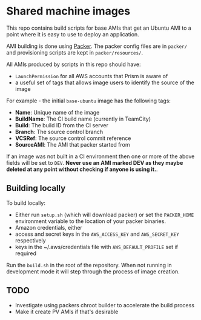 Shared machine images
=====================

This repo contains build scripts for base AMIs that get an Ubuntu AMI to a point
where it is easy to use to deploy an application.

AMI building is done using [Packer](https://packer.io/). The packer config files
are in `packer/` and provisioning scripts are kept in `packer/resources/`.

All AMIs produced by scripts in this repo should have:
 - `LaunchPermission` for all AWS accounts that Prism is aware of
 - a useful set of tags that allows image users to identify the source of the
   image

For example - the initial `base-ubuntu` image has the following tags:
 - **Name**: Unique name of the image
 - **BuildName**: The CI build name (currently in TeamCity)
 - **Build**: The build ID from the CI server
 - **Branch**: The source control branch
 - **VCSRef**: The source control commit reference
 - **SourceAMI**: The AMI that packer started from

If an image was not built in a CI environment then one or more of the above
fields will be set to `DEV`. **Never use an AMI marked DEV as they maybe deleted
at any point without checking if anyone is using it.**.

Building locally
----------------

To build locally:
 - Either run `setup.sh` (which will download packer) or set the `PACKER_HOME`
   environment variable to the location of your packer binaries.
 - Amazon credentials, either
  - access and secret keys in the `AWS_ACCESS_KEY` and `AWS_SECRET_KEY`
    respectively
  - keys in the ~/.aws/credentials file with `AWS_DEFAULT_PROFILE` set if
    required

Run the `build.sh` in the root of the repository. When not running in
development mode it will step through the process of image creation.

TODO
----

 - Investigate using packers chroot builder to accelerate the build process
 - Make it create PV AMIs if that's desirable
